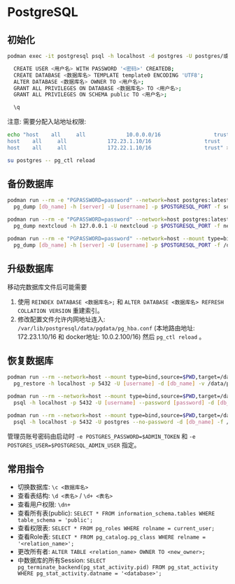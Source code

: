 # PostgreSQL

## 初始化

```bash
podman exec -it postgresql psql -h localhost -d postgres -U postgres/或其他默认用户

  CREATE USER <用户名> WITH PASSWORD '<密码>' CREATEDB;
  CREATE DATABASE <数据库名> TEMPLATE template0 ENCODING 'UTF8';
  ALTER DATABASE <数据库名> OWNER TO <用户名>;
  GRANT ALL PRIVILEGES ON DATABASE <数据库名> TO <用户名>;
  GRANT ALL PRIVILEGES ON SCHEMA public TO <用户名>;

  \q
```

注意: 需要分配入站地址权限:

```bash
echo "host    all     all             10.0.0.0/16                 trust
host    all     all             172.23.1.10/16                 trust
host    all     all             172.22.1.10/16                 trust" >> /var/lib/postgresql/data/pgdata/pg_hba.conf

su postgres -- pg_ctl reload
```

## 备份数据库

```bash
podman run --rm -e "PGPASSWORD=password" --network=host postgres:latest
  pg_dump [db_name] -h [server] -U [username] -p $POSTGRESQL_PORT -f sqlbkp_`date +"%Y%m%d"`.bak

podman run --rm -e "PGPASSWORD=password" --network=host postgres:latest
  pg_dump nextcloud -h 127.0.0.1 -U nextcloud -p $POSTGRESQL_PORT -f nextcloud-sqlbkp_`date +"%Y%m%d"`.bak

podman run --rm -e "PGPASSWORD=password" --network=host --mount type=bind,source=$PWD,target=/data/postgres_backup postgres:latest
  pg_dump [db_name] -h [server] -U [username] -p $POSTGRESQL_PORT -f /data/postgres_backup/sqlbkp_`date +"%Y%m%d"`.bak
```

## 升级数据库

移动完数据库文件后可能需要

1. 使用 `REINDEX DATABASE <数据库名>;` 和 `ALTER DATABASE <数据库名> REFRESH COLLATION VERSION` 重建索引。
2. 修改配置文件允许内网地址连入: `/var/lib/postgresql/data/pgdata/pg_hba.conf` (本地路由地址: 172.23.1.10/16 和 docker地址: 10.0.2.100/16) 然后 `pg_ctl reload` 。

## 恢复数据库

```bash
podman run --rm --network=host --mount type=bind,source=$PWD,target=/data/postgres_backup postgres:latest \
  pg_restore -h localhost -p 5432 -U [username] -d [db_name] -v /data/postgres_backup/sqlbkp_*.bak

podman run --rm --network=host --mount type=bind,source=$PWD,target=/data/postgres_backup postgres:latest \
  psql -h localhost -p 5432 -U [username] --password [password] -d [db_name] -f /data/postgres_backup/sqlbkp_*.bak

podman run --rm --network=host --mount type=bind,source=$PWD,target=/data/postgres_backup postgres:latest \
  psql -h localhost -p 5432 -U postgres --no-password -d [db_name] -f /data/postgres_backup/sqlbkp_*.bak
```

管理员账号密码由启动时 `-e POSTGRES_PASSWORD=$ADMIN_TOKEN` 和 `-e POSTGRES_USER=$POSTGRESQL_ADMIN_USER` 指定。

## 常用指令

+ 切换数据库: `\c <数据库名>`
+ 查看表结构: `\d <表名>` / `\d+ <表名>`
+ 查看用户权限: `\dn+`
+ 查看所有表(public): `SELECT * FROM information_schema.tables WHERE table_schema = 'public';`
+ 查看权限表: `SELECT * FROM pg_roles WHERE rolname = current_user;`
+ 查看Role表: `SELECT * FROM pg_catalog.pg_class WHERE relname = '<relation_name>';`
+ 更改所有者: `ALTER TABLE <relation_name> OWNER TO <new_owner>;`
+ 中数据库的所有Session: `SELECT pg_terminate_backend(pg_stat_activity.pid) FROM pg_stat_activity WHERE pg_stat_activity.datname = '<database>';`
